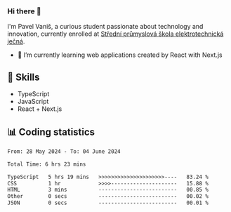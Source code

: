 ### Hi there 👋
I'm Pavel Vaniš, a curious student passionate about technology and innovation, currently enrolled at [Střední průmyslová škola elektrotechnická ječná](https://www.spsejecna.cz/).

- 🌱 I’m currently learning web applications created by React with Next.js

## 🧠 Skills
- TypeScript
- JavaScript
- React + Next.js


## 📊 Coding statistics
<!--START_SECTION:waka-->

```txt
From: 28 May 2024 - To: 04 June 2024

Total Time: 6 hrs 23 mins

TypeScript   5 hrs 19 mins   >>>>>>>>>>>>>>>>>>>>>----   83.24 %
CSS          1 hr            >>>>---------------------   15.88 %
HTML         3 mins          -------------------------   00.85 %
Other        0 secs          -------------------------   00.02 %
JSON         0 secs          -------------------------   00.01 %
```

<!--END_SECTION:waka-->
